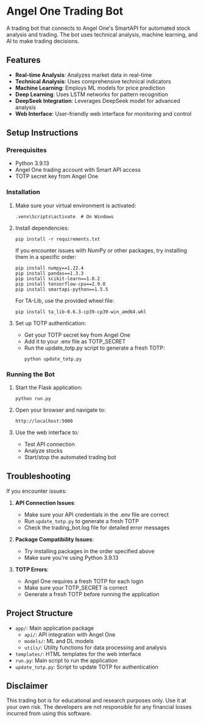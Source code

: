 # Angel One Trading Bot

A trading bot that connects to Angel One's SmartAPI for automated stock analysis and trading. The bot uses technical analysis, machine learning, and AI to make trading decisions.

## Features

- **Real-time Analysis**: Analyzes market data in real-time
- **Technical Analysis**: Uses comprehensive technical indicators
- **Machine Learning**: Employs ML models for price prediction
- **Deep Learning**: Uses LSTM networks for pattern recognition
- **DeepSeek Integration**: Leverages DeepSeek model for advanced analysis
- **Web Interface**: User-friendly web interface for monitoring and control

## Setup Instructions

### Prerequisites

- Python 3.9.13
- Angel One trading account with Smart API access
- TOTP secret key from Angel One

### Installation

1. Make sure your virtual environment is activated:
   ```
   .venv\Scripts\activate  # On Windows
   ```

2. Install dependencies:
   ```
   pip install -r requirements.txt
   ```

   If you encounter issues with NumPy or other packages, try installing them in a specific order:
   ```
   pip install numpy==1.22.4
   pip install pandas==1.3.3
   pip install scikit-learn==1.0.2
   pip install tensorflow-cpu==2.9.0
   pip install smartapi-python==1.5.5
   ```

   For TA-Lib, use the provided wheel file:
   ```
   pip install ta_lib-0.6.3-cp39-cp39-win_amd64.whl
   ```

3. Set up TOTP authentication:
   - Get your TOTP secret key from Angel One
   - Add it to your .env file as TOTP_SECRET
   - Run the update_totp.py script to generate a fresh TOTP:
     ```
     python update_totp.py
     ```

### Running the Bot

1. Start the Flask application:
   ```
   python run.py
   ```

2. Open your browser and navigate to:
   ```
   http://localhost:5000
   ```

3. Use the web interface to:
   - Test API connection
   - Analyze stocks
   - Start/stop the automated trading bot

## Troubleshooting

If you encounter issues:

1. **API Connection Issues**: 
   - Make sure your API credentials in the .env file are correct
   - Run `update_totp.py` to generate a fresh TOTP
   - Check the trading_bot.log file for detailed error messages

2. **Package Compatibility Issues**: 
   - Try installing packages in the order specified above
   - Make sure you're using Python 3.9.13

3. **TOTP Errors**: 
   - Angel One requires a fresh TOTP for each login
   - Make sure your TOTP_SECRET is correct
   - Generate a fresh TOTP before running the application

## Project Structure

- `app/`: Main application package
  - `api/`: API integration with Angel One
  - `models/`: ML and DL models
  - `utils/`: Utility functions for data processing and analysis
- `templates/`: HTML templates for the web interface
- `run.py`: Main script to run the application
- `update_totp.py`: Script to update TOTP for authentication

## Disclaimer

This trading bot is for educational and research purposes only. Use it at your own risk. The developers are not responsible for any financial losses incurred from using this software.